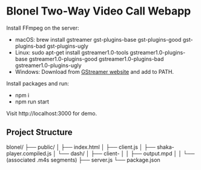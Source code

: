 
# Blonel Two-Way Video Call Webapp

Install FFmpeg on the server:
* macOS: brew install gstreamer gst-plugins-base gst-plugins-good gst-plugins-bad gst-plugins-ugly
* Linux: sudo apt-get install gstreamer1.0-tools gstreamer1.0-plugins-base gstreamer1.0-plugins-good gstreamer1.0-plugins-bad gstreamer1.0-plugins-ugly
* Windows: Download from [GStreamer website](https://gstreamer.freedesktop.org/download/) and add to PATH.

Install packages and run:
* npm i
* npm run start

Visit http://localhost:3000 for demo.


## Project Structure

blonel/
├── public/
│   ├── index.html
│   ├── client.js
│   ├── shaka-player.compiled.js
│   └── dash/
│       ├── client-<clientId>
│       │   ├── output.mpd
│       │   └── (associated .m4s segments)
├── server.js
└── package.json